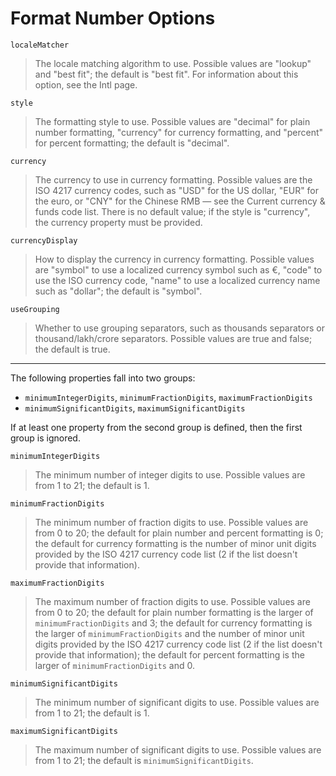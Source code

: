 # Format Number Options

`localeMatcher`

> The locale matching algorithm to use. Possible values are "lookup" and
> "best fit"; the default is "best fit". For information about this option,
> see the Intl page.

`style`

> The formatting style to use. Possible values are "decimal" for plain number
> formatting, "currency" for currency formatting, and "percent" for percent
> formatting; the default is "decimal".

`currency`

> The currency to use in currency formatting. Possible values are the ISO 4217
> currency codes, such as "USD" for the US dollar, "EUR" for the euro, or
> "CNY" for the Chinese RMB — see the Current currency & funds code list.
> There is no default value; if the style is "currency", the currency property
> must be provided.

`currencyDisplay`

> How to display the currency in currency formatting. Possible values are
> "symbol" to use a localized currency symbol such as €, "code" to use the
> ISO currency code, "name" to use a localized currency name such as "dollar";
> the default is "symbol".

`useGrouping`

> Whether to use grouping separators, such as thousands separators or
> thousand/lakh/crore separators. Possible values are true and false;
> the default is true.

---

The following properties fall into two groups:

- `minimumIntegerDigits`, `minimumFractionDigits`, `maximumFractionDigits`
- `minimumSignificantDigits`, `maximumSignificantDigits`

If at least one property from the second group is defined, then the first
group is ignored.

`minimumIntegerDigits`

> The minimum number of integer digits to use. Possible values are from
> 1 to 21; the default is 1.

`minimumFractionDigits`

> The minimum number of fraction digits to use. Possible values are from
> 0 to 20; the default for plain number and percent formatting is 0; the
> default for currency formatting is the number of minor unit digits provided
> by the ISO 4217 currency code list (2 if the list doesn't provide that
> information).

`maximumFractionDigits`

> The maximum number of fraction digits to use. Possible values are from
> 0 to 20; the default for plain number formatting is the larger of
> `minimumFractionDigits` and 3; the default for currency formatting is the
> larger of `minimumFractionDigits` and the number of minor unit digits
> provided by the ISO 4217 currency code list (2 if the list doesn't provide
> that information); the default for percent formatting is the larger of
> `minimumFractionDigits` and 0.

`minimumSignificantDigits`

> The minimum number of significant digits to use. Possible values are from
> 1 to 21; the default is 1.

`maximumSignificantDigits`

> The maximum number of significant digits to use. Possible values are
> from 1 to 21; the default is `minimumSignificantDigits`.
